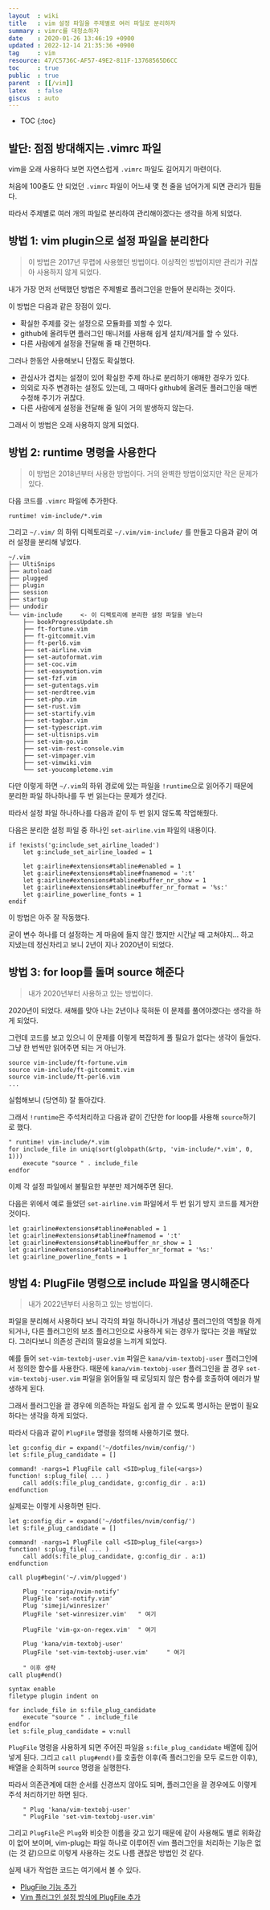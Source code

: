 ```yaml
---
layout  : wiki
title   : vim 설정 파일을 주제별로 여러 파일로 분리하자
summary : vimrc를 대청소하자
date    : 2020-01-26 13:46:19 +0900
updated : 2022-12-14 21:35:36 +0900
tag     : vim
resource: 47/C5736C-AF57-49E2-811F-13768565D6CC
toc     : true
public  : true
parent  : [[/vim]]
latex   : false
giscus  : auto
---
```

* TOC
{:toc}

## 발단: 점점 방대해지는 .vimrc 파일

vim을 오래 사용하다 보면 자연스럽게 `.vimrc` 파일도 길어지기 마련이다.

처음에 100줄도 안 되었던 `.vimrc` 파일이 어느새 몇 천 줄을 넘어가게 되면 관리가 힘들다.

따라서 주제별로 여러 개의 파일로 분리하여 관리해야겠다는 생각을 하게 되었다.

## 방법 1: vim plugin으로 설정 파일을 분리한다

> 이 방법은 2017년 무렵에 사용했던 방법이다. 이상적인 방법이지만 관리가 귀찮아 사용하지 않게 되었다.

내가 가장 먼저 선택했던 방법은 주제별로 플러그인을 만들어 분리하는 것이다.

이 방법은 다음과 같은 장점이 있다.

* 확실한 주제를 갖는 설정으로 모듈화를 꾀할 수 있다.
* github에 올려두면 플러그인 매니저를 사용해 쉽게 설치/제거를 할 수 있다.
* 다른 사람에게 설정을 전달해 줄 때 간편하다.

그러나 한동안 사용해보니 단점도 확실했다.

* 관심사가 겹치는 설정이 있어 확실한 주제 하나로 분리하기 애매한 경우가 있다.
* 의외로 자주 변경하는 설정도 있는데, 그 때마다 github에 올려둔 플러그인을 매번 수정해 주기가 귀찮다.
* 다른 사람에게 설정을 전달해 줄 일이 거의 발생하지 않는다.

그래서 이 방법은 오래 사용하지 않게 되었다.

## 방법 2: runtime 명령을 사용한다

> 이 방법은 2018년부터 사용한 방법이다. 거의 완벽한 방법이었지만 작은 문제가 있다.

다음 코드를 `.vimrc` 파일에 추가한다.

```viml
runtime! vim-include/*.vim
```

그리고 `~/.vim/` 의 하위 디렉토리로 `~/.vim/vim-include/` 를 만들고 다음과 같이 여러 설정을 분리해 넣었다.

```text
~/.vim
├── UltiSnips
├── autoload
├── plugged
├── plugin
├── session
├── startup
├── undodir
└── vim-include     <- 이 디렉토리에 분리한 설정 파일을 넣는다
    ├── bookProgressUpdate.sh
    ├── ft-fortune.vim
    ├── ft-gitcommit.vim
    ├── ft-perl6.vim
    ├── set-airline.vim
    ├── set-autoformat.vim
    ├── set-coc.vim
    ├── set-easymotion.vim
    ├── set-fzf.vim
    ├── set-gutentags.vim
    ├── set-nerdtree.vim
    ├── set-php.vim
    ├── set-rust.vim
    ├── set-startify.vim
    ├── set-tagbar.vim
    ├── set-typescript.vim
    ├── set-ultisnips.vim
    ├── set-vim-go.vim
    ├── set-vim-rest-console.vim
    ├── set-vimpager.vim
    ├── set-vimwiki.vim
    └── set-youcompleteme.vim
```

다만 이렇게 하면 `~/.vim`의 하위 경로에 있는 파일을 `!runtime`으로 읽어주기 때문에 분리한 파일 하나하나를 두 번 읽는다는 문제가 생긴다.

따라서 설정 파일 하나하나를 다음과 같이 두 번 읽지 않도록 작업해줬다.

다음은 분리한 설정 파일 중 하나인 `set-airline.vim` 파일의 내용이다.

```viml
if !exists('g:include_set_airline_loaded')
    let g:include_set_airline_loaded = 1

    let g:airline#extensions#tabline#enabled = 1
    let g:airline#extensions#tabline#fnamemod = ':t'
    let g:airline#extensions#tabline#buffer_nr_show = 1
    let g:airline#extensions#tabline#buffer_nr_format = '%s:'
    let g:airline_powerline_fonts = 1
endif
```

이 방법은 아주 잘 작동했다.

굳이 변수 하나를 더 설정하는 게 마음에 들지 않긴 했지만 시간날 때 고쳐야지... 하고 지냈는데 정신차리고 보니 2년이 지나 2020년이 되었다.

## 방법 3: for loop를 돌며 source 해준다

> 내가 2020년부터 사용하고 있는 방법이다.

2020년이 되었다. 새해를 맞아 나는 2년이나 묵혀둔 이 문제를 풀어야겠다는 생각을 하게 되었다.

그런데 코드를 보고 있으니 이 문제를 이렇게 복잡하게 풀 필요가 없다는 생각이 들었다. 그냥 한 번씩만 읽어주면 되는 거 아닌가.

```viml
source vim-include/ft-fortune.vim
source vim-include/ft-gitcommit.vim
source vim-include/ft-perl6.vim
...
```

실험해보니 (당연히) 잘 돌아갔다.

그래서 `!runtime`은 주석처리하고 다음과 같이 간단한 for loop를 사용해 `source`하기로 했다.

```viml
" runtime! vim-include/*.vim
for include_file in uniq(sort(globpath(&rtp, 'vim-include/*.vim', 0, 1)))
    execute "source " . include_file
endfor
```

이제 각 설정 파일에서 불필요한 부분만 제거해주면 된다.

다음은 위에서 예로 들었던 `set-airline.vim` 파일에서 두 번 읽기 방지 코드를 제거한 것이다.

```viml
let g:airline#extensions#tabline#enabled = 1
let g:airline#extensions#tabline#fnamemod = ':t'
let g:airline#extensions#tabline#buffer_nr_show = 1
let g:airline#extensions#tabline#buffer_nr_format = '%s:'
let g:airline_powerline_fonts = 1
```

## 방법 4: PlugFile 명령으로 include 파일을 명시해준다

> 내가 2022년부터 사용하고 있는 방법이다.

파일을 분리해서 사용하다 보니 각각의 파일 하나하나가 개념상 플러그인의 역할을 하게 되거나,
다른 플러그인의 보조 플러그인으로 사용하게 되는 경우가 많다는 것을 깨달았다.
그러다보니 의존성 관리의 필요성을 느끼게 되었다.

예를 들어 `set-vim-textobj-user.vim` 파일은 `kana/vim-textobj-user` 플러그인에서 정의한 함수를 사용한다.
때문에 `kana/vim-textobj-user` 플러그인을 끌 경우 `set-vim-textobj-user.vim` 파일을 읽어들일 때 로딩되지 않은 함수를 호출하여 에러가 발생하게 된다.

그래서 플러그인을 끌 경우에 의존하는 파일도 쉽게 끌 수 있도록 명시하는 문법이 필요하다는 생각을 하게 되었다.

따라서 다음과 같이 `PlugFile` 명령을 정의해 사용하기로 했다.

```viml
let g:config_dir = expand('~/dotfiles/nvim/config/')
let s:file_plug_candidate = []

command! -nargs=1 PlugFile call <SID>plug_file(<args>)
function! s:plug_file( ... )
    call add(s:file_plug_candidate, g:config_dir . a:1)
endfunction
```

실제로는 이렇게 사용하면 된다.

```viml
let g:config_dir = expand('~/dotfiles/nvim/config/')
let s:file_plug_candidate = []

command! -nargs=1 PlugFile call <SID>plug_file(<args>)
function! s:plug_file( ... )
    call add(s:file_plug_candidate, g:config_dir . a:1)
endfunction

call plug#begin('~/.vim/plugged')

    Plug 'rcarriga/nvim-notify'
    PlugFile 'set-notify.vim'
    Plug 'simeji/winresizer'
    PlugFile 'set-winresizer.vim'   " 여기

    PlugFile 'vim-gx-on-regex.vim'  " 여기

    Plug 'kana/vim-textobj-user'
    PlugFile 'set-vim-textobj-user.vim'     " 여기

    " 이후 생략
call plug#end()

syntax enable
filetype plugin indent on

for include_file in s:file_plug_candidate
    execute "source " . include_file
endfor
let s:file_plug_candidate = v:null
```

`PlugFile` 명령을 사용하게 되면 주어진 파일을 `s:file_plug_candidate` 배열에 집어넣게 된다.
그리고 `call plug#end()`를 호출한 이후(즉 플러그인을 모두 로드한 이후), 배열을 순회하며 `source` 명령을 실행한다.

따라서 의존관계에 대한 순서를 신경쓰지 않아도 되며, 플러그인을 끌 경우에도 이렇게 주석 처리하기만 하면 된다.

```
    " Plug 'kana/vim-textobj-user'
    " PlugFile 'set-vim-textobj-user.vim'
```

그리고 `PlugFile`은 `Plug`와 비슷한 이름을 갖고 있기 때문에 같이 사용해도 별로 위화감이 없어 보이며,
vim-plug는 파일 하나로 이루어진 vim 플러그인을 처리하는 기능은 없(는 것 같)으므로 이렇게 사용하는 것도 나름 괜찮은 방법인 것 같다.

실제 내가 작업한 코드는 여기에서 볼 수 있다.

- [PlugFile 기능 추가]( https://github.com/johngrib/dotfiles/commit/9689020a97249d98be0a42fae5593c7832cc8de7 )
- [Vim 플러그인 설정 방식에 PlugFile 추가]( https://github.com/johngrib/dotfiles/commit/ecf130149d81a3e7e0f784adbb74abb7f2f01d99 )

